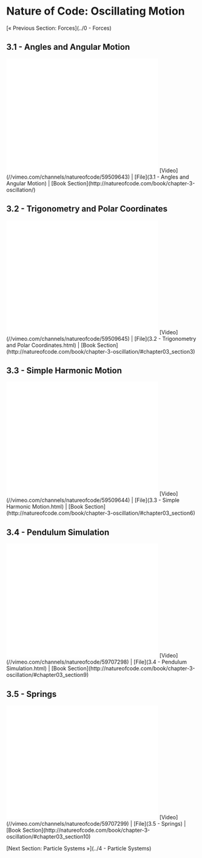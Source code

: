 # Nature of Code: Oscillating Motion
[&laquo; Previous Section: Forces](../0 - Forces)

## 3.1 - Angles and Angular Motion
<iframe src="//player.vimeo.com/video/59509643" width="400" height="300" frameborder="0" webkitallowfullscreen mozallowfullscreen allowfullscreen></iframe>
[Video](//vimeo.com/channels/natureofcode/59509643) | [File](3.1 - Angles and Angular Motion) | [Book Section](http://natureofcode.com/book/chapter-3-oscillation/)

## 3.2 - Trigonometry and Polar Coordinates
<iframe src="//player.vimeo.com/video/59509645" width="400" height="300" frameborder="0" webkitallowfullscreen mozallowfullscreen allowfullscreen></iframe>
[Video](//vimeo.com/channels/natureofcode/59509645) | [File](3.2 - Trigonometry and Polar Coordinates.html) | [Book Section](http://natureofcode.com/book/chapter-3-oscillation/#chapter03_section3)

## 3.3 - Simple Harmonic Motion
<iframe src="//player.vimeo.com/video/59509644" width="400" height="300" frameborder="0" webkitallowfullscreen mozallowfullscreen allowfullscreen></iframe>
[Video](//vimeo.com/channels/natureofcode/59509644) | [File](3.3 - Simple Harmonic Motion.html) | [Book Section](http://natureofcode.com/book/chapter-3-oscillation/#chapter03_section6)

## 3.4 - Pendulum Simulation
<iframe src="//player.vimeo.com/video/59707298" width="400" height="300" frameborder="0" webkitallowfullscreen mozallowfullscreen allowfullscreen></iframe>
[Video](//vimeo.com/channels/natureofcode/59707298) | [File](3.4 - Pendulum Simulation.html) | [Book Section](http://natureofcode.com/book/chapter-3-oscillation/#chapter03_section9)

## 3.5 - Springs
<iframe src="//player.vimeo.com/video/59707299" width="400" height="300" frameborder="0" webkitallowfullscreen mozallowfullscreen allowfullscreen></iframe>
[Video](//vimeo.com/channels/natureofcode/59707299) | [File](3.5 - Springs) | [Book Section](http://natureofcode.com/book/chapter-3-oscillation/#chapter03_section10)

[Next Section: Particle Systems &raquo;](../4 - Particle Systems)